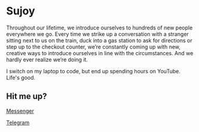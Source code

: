 # Sujoy

Throughout our lifetime, we introduce ourselves to hundreds of new people everywhere we go. Every time we strike up a conversation with a stranger sitting next to us on the train, duck into a gas station to ask for directions or step up to the checkout counter, we’re constantly coming up with new, creative ways to introduce ourselves in line with the circumstances. And we hardly ever realize we’re doing it.

I switch on my laptop to code, but end up spending hours on YouTube. Life's good.



## Hit me up?
[Messenger](http://m.me/sujoy.datta.906)<br/>

[Telegram](https://t.me/sujoyyyy)
